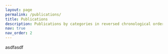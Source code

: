 ```yaml
---
layout: page
permalink: /publications/
title: Publications
description: Publications by categories in reversed chronological order.
nav: true
nav_order: 2
---
```


<!-- _pages/publications.md -->
<!-- <div class="publications">

{% bibliography %}

</div> -->

asdfasdf
